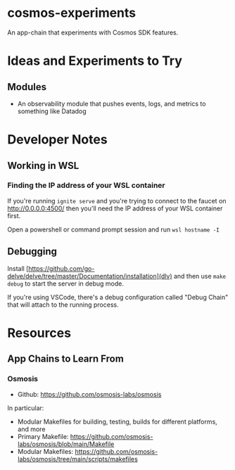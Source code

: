 # cosmos-experiments
An app-chain that experiments with Cosmos SDK features.

# Ideas and Experiments to Try

## Modules

* An observability module that pushes events, logs, and metrics to something like Datadog


# Developer Notes

## Working in WSL

### Finding the IP address of your WSL container

If you're running `ignite serve` and you're trying to connect to the
faucet on http://0.0.0.0:4500/ then you'll need the IP address of your
WSL container first.

Open a powershell or command prompt session and run `wsl hostname -I`

## Debugging

Install [https://github.com/go-delve/delve/tree/master/Documentation/installation](dlv) and
then use `make debug` to start the server in debug mode.

If you're using VSCode, there's a debug configuration called "Debug Chain" that will attach
to the running process.

# Resources

## App Chains to Learn From

### Osmosis

* Github: https://github.com/osmosis-labs/osmosis

In particular:

* Modular Makefiles for building, testing, builds for different platforms, and more
 * Primary Makefile: https://github.com/osmosis-labs/osmosis/blob/main/Makefile
 * Modular Makefiles: https://github.com/osmosis-labs/osmosis/tree/main/scripts/makefiles